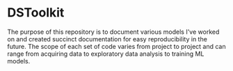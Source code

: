 # DSToolkit

The purpose of this repository is to document various models I've worked on and created succinct documentation for easy reproducibility in the future. The scope of each set of code varies from project to project and can range from acquiring data to exploratory data analysis to training ML models.
